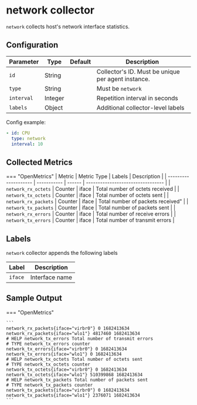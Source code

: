 # network collector

`network` collects host's network interface statistics.

## Configuration

| Parameter  | Type    | Default | Description                                        |
| ---------- | ------- | ------- | -------------------------------------------------- |
| `id`       | String  |         | Collector's ID. Must be unique per agent instance. |
| `type`     | String  |         | Must be `network`                                  |
| `interval` | Integer |         | Repetition interval in seconds                     |
| `labels`   | Object  |         | Additional collector-level labels                  |

Config example:

``` yaml
- id: CPU
  type: network
  interval: 10
```

## Collected Metrics

=== "OpenMetrics"
  | Metric               | Metric Type | Labels | Description                       |
  | -------------------- | ----------- | ------ | --------------------------------- |
  | `network_rx_octets`  | Counter     | iface  | Total number of octets received   |
  | `network_tx_octets`  | Counter     | iface  | Total number of octets sent       |
  | `network_rx_packets` | Counter     | iface  | Total number of packets received" |
  | `network_tx_packets` | Counter     | iface  | Total number of packets sent      |
  | `network_rx_errors`  | Counter     | iface  | Total number of receive errors    |
  | `network_tx_errors`  | Counter     | iface  | Total number of transmit errors   |

## Labels

`network` collector appends the following labels

| Label   | Description    |
| ------- | -------------- |
| `iface` | Interface name |

## Sample Output

=== "OpenMetrics"

    ```
    network_rx_packets{iface="virbr0"} 0 1682413634
    network_rx_packets{iface="wlo1"} 4817460 1682413634
    # HELP network_tx_errors Total number of transmit errors
    # TYPE network_tx_errors counter
    network_tx_errors{iface="virbr0"} 0 1682413634
    network_tx_errors{iface="wlo1"} 0 1682413634
    # HELP network_tx_octets Total number of octets sent
    # TYPE network_tx_octets counter
    network_tx_octets{iface="virbr0"} 0 1682413634
    network_tx_octets{iface="wlo1"} 510399868 1682413634
    # HELP network_tx_packets Total number of packets sent
    # TYPE network_tx_packets counter
    network_tx_packets{iface="virbr0"} 0 1682413634
    network_tx_packets{iface="wlo1"} 2376071 1682413634
    ```